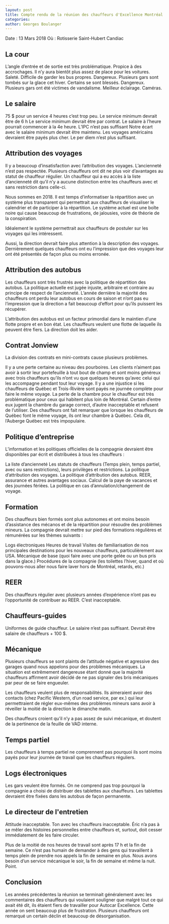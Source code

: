 ```yaml
---
layout: post
title: Compte rendu de la réunion des chauffeurs d'Excellence Montréal 2018
categories:
author: Georges Boulanger
---
```


Date : 13 Mars 2018
Où : Rotisserie Saint-Hubert Candiac


## La cour

L’angle d’entrée et de sortie est très problématique. Propice à des accrochages.
Il n’y aura bientôt plus assez de place pour les voitures.
Saleté. Difficile de garder les bus propres.
Dangereux. Plusieurs gars sont tombés sur la glace cet hiver. Certains se sont blessés.
Dangereux. Plusieurs gars ont été victimes de vandalisme.
Meilleur éclairage.
Caméras.

## Le salaire

75 $ pour un service 4 heures c’est trop peu.
Le service minimum devrait être de 6 h
Le service minimum devrait être par contrat.
Le salaire à l’heure pourrait commencer à la 4e heure.
L’IPC n’est pas suffisant
Notre écart avec le salaire minimum devrait être maintenu.
Les voyages américains devraient être payés plus cher. Le per diem n’est plus suffisant.

## Attribution des voyages

Il y a beaucoup d’insatisfaction avec l’attribution des voyages. L’ancienneté n’est pas respectée. Plusieurs chauffeurs ont dit ne plus voir d’avantages au statut de chauffeur régulier. Un chauffeur qui a eu accès à la liste d’ancienneté dit qu’il n’y a aucune distinction entre les chauffeurs avec et sans restriction dans celle-ci.


Nous sommes en 2018. Il est temps d’informatiser la répartition avec un système plus transparent qui permettrait aux chauffeurs de visualiser le calendrier et de participer à la répartition. Le système actuel est une boîte noire qui cause beaucoup de frustrations, de jalousies, voire de théorie de la conspiration.


Idéalement le système permettrait aux chauffeurs de postuler sur les voyages qui les intéressent.


Aussi, la direction devrait faire plus attention à la description des voyages. Dernièrement quelques chauffeurs ont eu l’impression que des voyages leur ont été présentés de façon plus ou moins erronée.


## Attribution des autobus

Les chauffeurs sont très frustrés avec la politique de répartition des autobus. La politique actuelle est jugée injuste, arbitraire et contraire au principe de respect de l’ancienneté. L’année dernière la majorité des chauffeurs ont perdu leur autobus en cours de saison et n’ont pas eu l’impression que la direction a fait beaucoup d’effort pour qu’ils puissent les récupérer.


L’attribution des autobus est un facteur primordial dans le maintien d’une flotte propre et en bon état. Les chauffeurs veulent une flotte de laquelle ils peuvent être fiers. La direction doit les aider.


## Contrat Jonview

La division des contrats en mini-contrats cause plusieurs problèmes.


Il y a une perte certaine au niveau des pourboires. Les clients n’aiment pas avoir à sortir leur portefeuille à tout bout de champ et sont moins généreux avec trois chauffeurs qu’ils n’ont vu que quelques heures qu’avec celui qui les accompagne pendant tout leur voyage.
Il y a une injustice si les chauffeurs de Québec et Trois-Rivière sont payés ne journée complète pour faire le même voyage.
La perte de la chambre pour le chauffeur est très problématique pour ceux qui habitent plus loin de Montréal. Certain d’entre eux jugent la chambre du garage correct, d’autre inacceptable et refusent de l’utiliser.
Des chauffeurs ont fait remarquer que lorsque les chauffeurs de Québec font le même voyage, ils ont leur chambre à Québec.
Cela dit, l’Auberge Québec est très impopulaire.

## Politique d’entreprise

L’information et les politiques officielles de la compagnie devraient être disponibles par écrit et distribuées à tous les chauffeurs :


La liste d’ancienneté
Les statuts de chauffeurs (Temps plein, temps partiel, avec ou sans restrictions), leurs privilèges et restrictions.
La politique d’attribution des voyages.
La politique d’attribution des autobus.
REER, assurance et autres avantages sociaux.
Calcul de la paye de vacances et des journées fériées.
La politique en cas d’annulation/changement de voyage.

## Formation

Des chauffeurs bien formés sont plus autonomes et ont moins besoin d’assistance des mécanos et de la répartition pour résoudre des problèmes mineurs. La compagnie devrait mettre sur pied des formations régulières et rémunérées sur les thèmes suivants :

Logs électroniques
Heures de travail
Visites de familiarisation de nos principales destinations pour les nouveaux chauffeurs, particulièrement aux USA.
Mécanique de base (quoi faire avec une porte gelée ou un bus pris dans la glace.)
Procédures de la compagnie (les toilettes l’hiver, quand et où pouvons-nous aller nous faire laver hors de Montréal, retards, etc.)

## REER

Des chauffeurs régulier avec plusieurs années d’expérience n’ont pas eu l’opportunité de contribuer au REER. C’est inacceptable.


## Chauffeurs-guides

Uniformes de guide chauffeur.
Le salaire n’est pas suffisant. Devrait être salaire de chauffeurs + 100 $.

## Mécanique

Plusieurs chauffeurs se sont plaints de l’attitude négative et agressive des garages quand nous appelons pour des problèmes mécaniques. La situation est extrêmement dangereuse étant donné que la majorité chauffeurs affirment avoir décidé de ne pas signaler des bris mécaniques par peur de se faire engueuler.


Les chauffeurs veulent plus de responsabilités. Ils aimeraient avoir des contacts (chez Pacific Western, d’un road service, par ex.) qui leur permettraient de régler eux-mêmes des problèmes mineurs sans avoir à réveiller la moitié de la direction le dimanche matin.


Des chauffeurs croient qu’il n’y a pas assez de suivi mécanique, et doutent de la pertinence de la feuille de VAD interne.


## Temps partiel

Les chauffeurs à temps partiel ne comprennent pas pourquoi ils sont moins payés pour leur journée de travail que les chauffeurs réguliers.


## Logs électroniques

Les gars veulent être formés.
On ne comprend pas trop pourquoi la compagnie a choisi de distribuer des tablettes aux chauffeurs. Les tablettes devraient être fixées dans les autobus de façon permanente.

## Le directeur de l'entretien

Attitude inacceptable.
Ton avec les chauffeurs inacceptable.
Éric n’a pas à se mêler des histoires personnelles entre chauffeurs et, surtout, doit cesser immédiatement de les faire circuler.

Plus de la moitié de nos heures de travail sont après 17 h et la fin de semaine. Ce n’est pas humain de demander à des gens qui travaillent à temps plein de prendre nos appels la fin de semaine en plus. Nous avons besoin d’un service mécanique le soir, la fin de semaine et même la nuit. Point.


## Conclusion

Les années précédentes la réunion se terminait généralement avec les commentaires des chauffeurs qui voulaient souligner que malgré tout ce qui avait été dit, ils étaient fiers de travailler pour Autocar Excellence. Cette année on sent beaucoup plus de frustration. Plusieurs chauffeurs ont remarqué un certain déclin et beaucoup de désorganisation.
